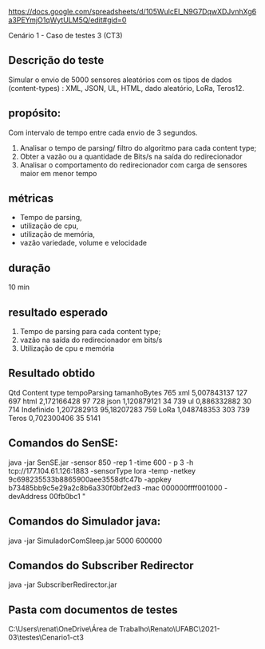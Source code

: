 https://docs.google.com/spreadsheets/d/105WulcEI_N9G7DqwXDJvnhXg6a3PEYmjO1qWytULM5Q/edit#gid=0

Cenário 1 - Caso de testes 3	(CT3)

## Descrição do teste
Simular o envio de 5000 sensores aleatórios com os tipos de dados (content-types) : XML, JSON, UL, HTML, dado aleatório, LoRa, Teros12. 

## propósito:
Com intervalo de tempo entre cada envio de 3 segundos.	
1) Analisar o tempo de parsing/ filtro do algoritmo para cada content type;
2) Obter a vazão ou a quantidade de Bits/s na saída do redirecionador
3) Analisar o comportamento do redirecionador com carga de sensores maior em menor tempo

## métricas
- Tempo de parsing, 
- utilização de cpu, 
- utilização de memória, 
- vazão	variedade, volume e velocidade	

## duração
10 min	

## resultado esperado
1) Tempo de parsing para cada content type;
2) vazão na saída do redirecionador em bits/s
3) Utilização de cpu e memória 

## Resultado obtido
Qtd       Content type          tempoParsing        tamanhoBytes
765        xml                  5,007843137            127
697        html                 2,172166428            97
728        json                 1,120879121            34
739        ul                   0,886332882            30
714        Indefinido           1,207282913            95,18207283
759        LoRa                 1,048748353            303
739        Teros                0,702300406            35
5141

## Comandos do SenSE:
java -jar SenSE.jar -sensor 850 -rep 1 -time 600 - p 3 -h tcp://177.104.61.126:1883 -sensorType lora -temp -netkey 9c698235533b8865900aee3558dfc47b -appkey b73485bb9c5e29a2c8b6a330f0bf2ed3 -mac 000000ffff001000 -devAddress 00fb0bc1	"

## Comandos do Simulador java:
java -jar SimuladorComSleep.jar 5000 600000

## Comandos do Subscriber Redirector
java -jar SubscriberRedirector.jar 

## Pasta com documentos de testes
C:\Users\renat\OneDrive\Área de Trabalho\Renato\UFABC\2021-03\testes\Cenario1-ct3
